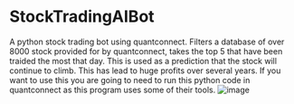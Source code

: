# StockTradingAIBot
A python stock trading bot using quantconnect. Filters a database of over 8000 stock provided for by quantconnect, takes the top 5 that have been traided the most that day. This is used as a prediction that the stock will continue to climb.
This has lead to huge profits over several years. If you want to use this you are going to need to run this python code in quantconnect as this program uses some of their tools.
![image](https://user-images.githubusercontent.com/96288224/193431151-f3e251fb-a39d-4ff2-b596-4e03f7cacf67.png)

